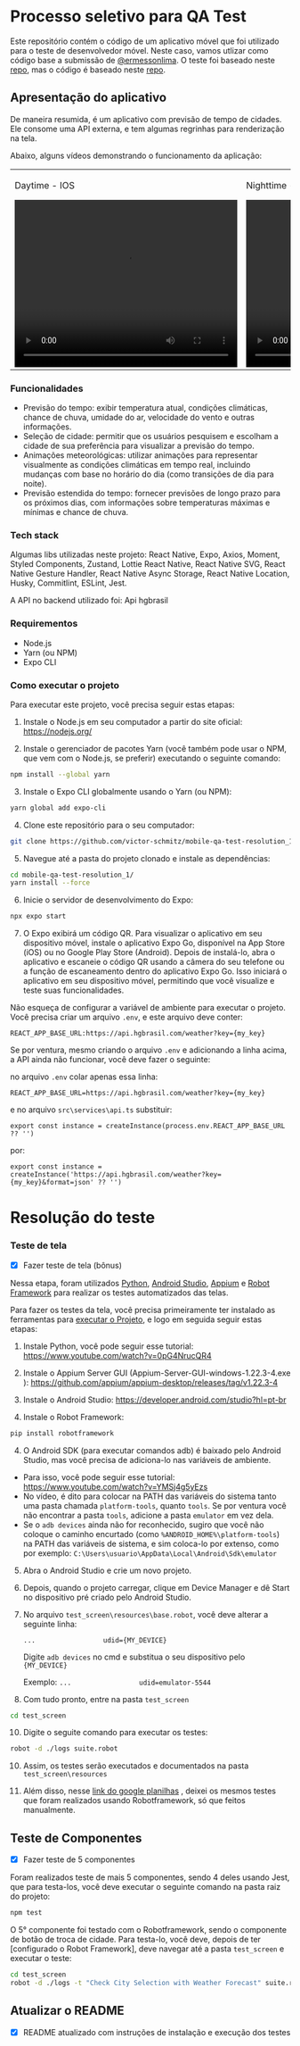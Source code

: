 # Processo seletivo para QA Test

Este repositório contém o código de um aplicativo móvel que foi utilizado para o teste de desenvolvedor móvel. Neste caso, vamos utlizar como código base a submissão de [@ermessonlima](https://github.com/ermessonlima). O teste foi baseado neste [repo](https://github.com/mhadaniya/mobile-weather-app), mas o código é baseado neste [repo](https://github.com/ermessonlima/mobile-weather-app).

## Apresentação do aplicativo

De maneira resumida, é um aplicativo com previsão de tempo de cidades. Ele consome uma API externa, e tem algumas regrinhas para renderização na tela.

Abaixo, alguns vídeos demonstrando o funcionamento da aplicação:

<table>
  <tr>
    <td>
      <p>Daytime - IOS</p>
      <video src="https://user-images.githubusercontent.com/59540379/235064730-8ea328ce-1d38-4ee5-abcc-999211c5e8df.mp4" width="400" height="300" controls></video>
    </td>
    <td>
      <p>Nighttime - IOS</p>
      <video src="https://user-images.githubusercontent.com/59540379/235065579-d936e540-086b-4154-96d8-16b8fc62e7d4.mp4" width="400" height="300" controls></video>
    </td>
        <td>
      <p>Daytime - ANDROID</p>
            <video src="https://user-images.githubusercontent.com/59540379/235074744-271351fc-20b0-4998-bae5-2927c8664785.webm" width="400" height="300" controls></video>
    </td>
       <td>
      <p>Nighttime - ANDROID</p>
       <video src="https://user-images.githubusercontent.com/59540379/235074172-60807b7c-8e8e-44aa-8d99-721dce1159f0.webm" width="400" height="300" controls></video>
    </td>
  </tr>
</table>

### Funcionalidades

- Previsão do tempo: exibir temperatura atual, condições climáticas, chance de chuva, umidade do ar, velocidade do vento e outras informações.
- Seleção de cidade: permitir que os usuários pesquisem e escolham a cidade de sua preferência para visualizar a previsão do tempo.
- Animações meteorológicas: utilizar animações para representar visualmente as condições climáticas em tempo real, incluindo mudanças com base no horário do dia (como transições de dia para noite).
- Previsão estendida do tempo: fornecer previsões de longo prazo para os próximos dias, com informações sobre temperaturas máximas e mínimas e chance de chuva.

### Tech stack

Algumas libs utilizadas neste projeto: React Native, Expo, Axios, Moment, Styled Components, Zustand, Lottie React Native, React Native SVG, React Native Gesture Handler, React Native Async Storage, React Native Location, Husky, Commitlint, ESLint, Jest.

A API no backend utilizado foi: Api hgbrasil

### Requirementos

- Node.js
- Yarn (ou NPM)
- Expo CLI

### <a name="exec-proj"></a>Como executar o projeto

Para executar este projeto, você precisa seguir estas etapas:

1. Instale o Node.js em seu computador a partir do site oficial: https://nodejs.org/

2. Instale o gerenciador de pacotes Yarn (você também pode usar o NPM, que vem com o Node.js, se preferir) executando o seguinte comando:

```bash
npm install --global yarn
```

3. Instale o Expo CLI globalmente usando o Yarn (ou NPM):

```bash
yarn global add expo-cli
```

4. Clone este repositório para o seu computador:

```bash
git clone https://github.com/victor-schmitz/mobile-qa-test-resolution_1.git
```

5. Navegue até a pasta do projeto clonado e instale as dependências:

```bash
cd mobile-qa-test-resolution_1/
yarn install --force
```

6. Inicie o servidor de desenvolvimento do Expo:

```bash
npx expo start
```

7. O Expo exibirá um código QR. Para visualizar o aplicativo em seu dispositivo móvel, instale o aplicativo Expo Go, disponível na App Store (iOS) ou no Google Play Store (Android). Depois de instalá-lo, abra o aplicativo e escaneie o código QR usando a câmera do seu telefone ou a função de escaneamento dentro do aplicativo Expo Go. Isso iniciará o aplicativo em seu dispositivo móvel, permitindo que você visualize e teste suas funcionalidades.


Não esqueça de configurar a variável de ambiente para executar o projeto. Você precisa criar um arquivo `.env`, e este arquivo deve conter:

`REACT_APP_BASE_URL:https://api.hgbrasil.com/weather?key={my_key}`

Se por ventura, mesmo criando o arquivo `.env` e adicionando a linha acima, a API ainda não funcionar, você deve fazer o seguinte:

no arquivo `.env` colar apenas essa linha:

`REACT_APP_BASE_URL=https://api.hgbrasil.com/weather?key={my_key}`

e no arquivo `src\services\api.ts` substituir:

`export const instance = createInstance(process.env.REACT_APP_BASE_URL ?? '')`

por:

`export const instance = createInstance('https://api.hgbrasil.com/weather?key={my_key}&format=json' ?? '')`


# Resolução do teste


### Teste de tela
- [x] Fazer teste de tela (bônus)

Nessa etapa, foram utilizados [Python](https://www.python.org/), [Android Studio](https://developer.android.com/studio?hl=pt-br), [Appium](https://appium.io/docs/en/2.4/) e [Robot Framework](https://robotframework.org/) para realizar os testes automatizados das telas.

Para fazer os testes da tela, você precisa primeiramente ter instalado as ferramentas para [executar o Projeto](#como-executar-o-projeto), e logo em seguida seguir estas etapas:

1. Instale Python, você pode seguir esse tutorial: https://www.youtube.com/watch?v=0pG4NrucQR4

2. Instale o Appium Server GUI (Appium-Server-GUI-windows-1.22.3-4.exe
): https://github.com/appium/appium-desktop/releases/tag/v1.22.3-4

3. Instale o Android Studio: https://developer.android.com/studio?hl=pt-br

4. Instale o Robot Framework:

```bash
pip install robotframework
```

4. O Android SDK (para executar comandos adb) é baixado pelo Android Studio, mas você precisa de adiciona-lo nas variáveis de ambiente.
* Para isso, você pode seguir esse tutorial: https://www.youtube.com/watch?v=YMSj4g5yEzs
* No vídeo, é dito para colocar na PATH das variáveis do sistema tanto uma pasta chamada `platform-tools`, quanto `tools`. Se por ventura você não encontrar a pasta `tools`, adicione a pasta `emulator` em vez dela.
* Se o `adb devices` ainda não for reconhecido, sugiro que você não coloque o caminho encurtado (como `%ANDROID_HOME%\platform-tools`) na PATH das variáveis de sistema, e sim coloca-lo por extenso, como por exemplo: `C:\Users\usuario\AppData\Local\Android\Sdk\emulator`

5. Abra o Android Studio e crie um novo projeto.

6. Depois, quando o projeto carregar, clique em Device Manager e dê Start no dispositivo pré criado pelo Android Studio.

7. No arquivo `test_screen\resources\base.robot`, você deve alterar a seguinte linha:

    `...                 udid={MY_DEVICE}`

    Digite `adb devices` no cmd e substitua o seu dispositivo pelo `{MY_DEVICE}`

    Exemplo: 
    `...                 udid=emulator-5544`

8. Com tudo pronto, entre na pasta `test_screen`

```bash
cd test_screen
```
   

10. Digite o seguite comando para executar os testes:

```bash
robot -d ./logs suite.robot
```

10. Assim, os testes serão executados e documentados na pasta `test_screen\resources`

11. Além disso, nesse [link do google planilhas](https://docs.google.com/spreadsheets/d/1MpSpvWoOmYTfgf7QZ9qzGrxpZqkv3-TKbHkBmfqKRps/edit?usp=sharing) , deixei os mesmos testes que foram realizados usando Robotframework, só que feitos manualmente.


## Teste de Componentes
- [x] Fazer teste de 5 componentes

Foram realizados teste de mais 5 componentes, sendo 4 deles usando Jest, que para testa-los, você deve executar o seguinte comando na pasta raiz do projeto:

```bash
npm test
```

O 5° componente foi testado com o Robotframework, sendo o componente de botão de troca de cidade. Para testa-lo, você deve, depois de ter [configurado o Robot Framework], deve navegar até a pasta `test_screen` e executar o teste:

```bash
cd test_screen
robot -d ./logs -t "Check City Selection with Weather Forecast" suite.robot
```


## Atualizar o README
- [x] README atualizado com instruções de instalação e execução dos testes
